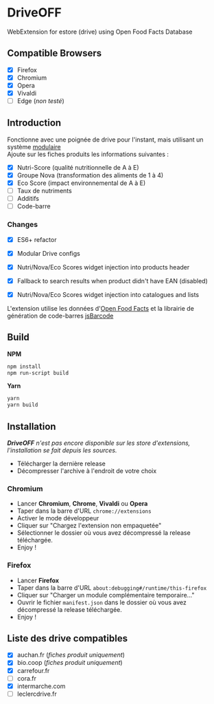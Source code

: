 # DriveOFF

WebExtension for estore (drive) using Open Food Facts Database

## Compatible Browsers

* [x] Firefox
* [x] Chromium
* [x] Opera
* [x] Vivaldi
* [ ] Edge (*non testé*)

## Introduction

Fonctionne avec une poignée de drive pour l'instant, mais utilisant un système [modulaire](./docs/drive_config.md)  
Ajoute sur les fiches produits les informations suivantes :

* [x] Nutri-Score (qualité nutritionnelle de A à E)
* [x] Groupe Nova (transformation des aliments de 1 à 4)
* [x] Eco Score (impact environnemental de A à E)
* [ ] Taux de nutriments
* [ ] Additifs
* [ ] Code-barre

### Changes
* [x] ES6+ refactor
* [x] Modular Drive configs
* [x] Nutri/Nova/Eco Scores widget injection into products header
* [x] Fallback to search results when product didn't have EAN (disabled)
* [x] Nutri/Nova/Eco Scores widget injection into catalogues and lists


L'extension utilise les données d'[Open Food Facts](https://fr.openfoodfacts.org/) et la librairie de génération de code-barres [jsBarcode](https://github.com/lindell/JsBarcode)

## Build

**NPM**

```sh
npm install
npm run-script build
```

**Yarn**

```sh
yarn
yarn build
```

## Installation

_**DriveOFF** n'est pas encore disponible sur les store d'extensions, l'installation se fait depuis les sources._

* Télécharger la dernière release
* Décompresser l'archive à l'endroit de votre choix

### Chromium

* Lancer **Chromium**, **Chrome**, **Vivaldi** ou **Opera**
* Taper dans la barre d'URL `chrome://extensions`
* Activer le mode développeur
* Cliquer sur "Chargez l'extension non empaquetée"
* Sélectionner le dossier où vous avez décompressé la release téléchargée.
* Enjoy !

### Firefox

* Lancer **Firefox**
* Taper dans la barre d'URL `about:debugging#/runtime/this-firefox`
* Cliquer sur "Charger un module complémentaire temporaire…"
* Ouvrir le fichier `manifest.json` dans le dossier où vous avez décompressé la release téléchargée.
* Enjoy !

## Liste des drive compatibles

* [x] auchan.fr (*fiches produit uniquement*)
* [x] bio.coop (*fiches produit uniquement*)
* [x] carrefour.fr
* [ ] cora.fr
* [x] intermarche.com
* [ ] leclercdrive.fr

